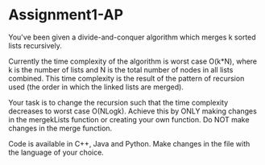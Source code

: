 # Assignment1-AP

You've been given a divide-and-conquer algorithm which merges k sorted lists recursively.

Currently the time complexity of the algorithm is worst case O(k*N), where k is the number of lists and N is the total number of nodes in all lists combined. This time complexity is the result of the pattern of recursion used (the order in which the linked lists are merged).

Your task is to change the recursion such that the time complexity decreases to worst case O(NLogk). Achieve this by ONLY making changes in the mergekLists function or creating your own function. Do NOT make changes in the merge function.

Code is available in C++, Java and Python. Make changes in the file with the language of your choice.
